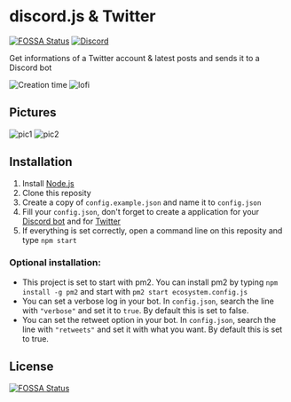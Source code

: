 # discord.js & Twitter
[![FOSSA Status](https://app.fossa.io/api/projects/git%2Bgithub.com%2FGreepTheSheep%2Fdiscord.js-Twitter-integration.svg?type=shield)](https://app.fossa.io/projects/git%2Bgithub.com%2FGreepTheSheep%2Fdiscord.js-Twitter-integration?ref=badge_shield) [![Discord](https://img.shields.io/badge/Live%20view-%23greep--tweets-green)](https://discord.gg/5QCQpr9)

Get informations of a Twitter account & latest posts and sends it to a Discord bot

![Creation time](https://img.shields.io/badge/Created%20in-5%20hours-brightgreen) ![lofi](https://img.shields.io/badge/Created%20with-lo--fi%20music-orange)

## Pictures
![pic1](https://i.ibb.co/WVLx1dy/IMG-20191020-003135.jpg)
![pic2](https://i.ibb.co/W6sPpBz/IMG-20191020-003201.jpg)

## Installation
1) Install [Node.js](https://nodejs.org)
2) Clone this reposity
3) Create a copy of `config.example.json` and name it to `config.json`
4) Fill your `config.json`, don't forget to create a application for your [Discord bot](https://discordapp.com/developers) and for [Twitter](https://developer.twitter.com/apps)
5) If everything is set correctly, open a command line on this reposity and type `npm start`

### Optional installation:
- This project is set to start with pm2. You can install pm2 by typing `npm install -g pm2` and start with `pm2 start ecosystem.config.js`
- You can set a verbose log in your bot. In `config.json`, search the line with `"verbose"` and set it to `true`. By default this is set to false.
- You can set the retweet option in your bot. In `config.json`, search the line with `"retweets"` and set it with what you want. By default this is set to true.

## License
[![FOSSA Status](https://app.fossa.io/api/projects/git%2Bgithub.com%2FGreepTheSheep%2Fdiscord.js-Twitter-integration.svg?type=large)](https://app.fossa.io/projects/git%2Bgithub.com%2FGreepTheSheep%2Fdiscord.js-Twitter-integration?ref=badge_large)
